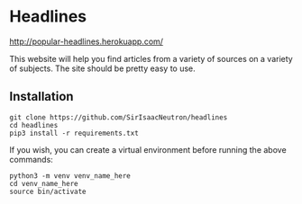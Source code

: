 # Headlines

http://popular-headlines.herokuapp.com/

This website will help you find articles from a variety of sources on a variety of subjects. The site should be pretty easy to use.

## Installation

```
git clone https://github.com/SirIsaacNeutron/headlines
cd headlines
pip3 install -r requirements.txt
```

If you wish, you can create a virtual environment before running the above commands:

```
python3 -m venv venv_name_here
cd venv_name_here
source bin/activate
```
